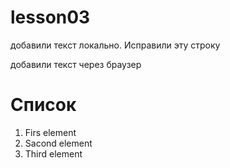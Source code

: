 # lesson03


добавили текст локально. Исправили эту строку 

добавили текст через браузер


# Список

1. Firs element
2. Sacond element
3. Third element


